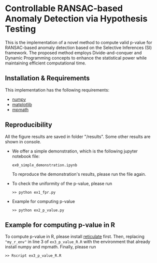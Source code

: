 # Controllable RANSAC-based Anomaly Detection via Hypothesis Testing

This is the implementation of a novel method to compute valid p-value for RANSAC-based anomaly detection based on the Selective Inferences (SI) framework. The proposed method employs Divide-and-conquer and Dynamic Programming concepts to enhance the statistical power while maintaining efficient computational time.

## Installation & Requirements

This implementation has the following requirements:
- [numpy](https://numpy.org/)
- [matplotlib](https://matplotlib.org/)
- [mpmath](https://mpmath.org/)

## Reproducibility

All the figure results are saved in folder "/results". Some other results are shown in console.

- We offer a simple demonstration, which is the following jupyter notebook file:
  ```
  ex0_simple_demonstration.ipynb
  ```
  To reproduce the demonstration's results, please run the file again.

- To check the uniformity of the p-value, please run
    ```
    >> python ex1_fpr.py
    ```
- Example for computing p-value
    ```
    >> python ex2_p_value.py
    ```
## Example for computing p-value in R

To compute p-value in R, please install [reticulate](https://rstudio.github.io/reticulate/) first. Then, replacing ```"my_r_env"``` in line 3 of ```ex3_p_value_R.R``` with the environment that already install numpy and mpmath. Finally, please run

  ```
  >> Rscript ex3_p_value_R.R
  ```
